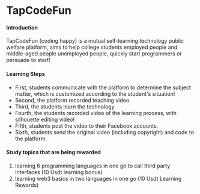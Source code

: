 # TapCodeFun

#### Introduction
TapCodeFun (coding happy) is a mutual self-learning technology public welfare platform, aims to help college students employed people and middle-aged people unemployed people, quickly start programmers or persuade to start!

#### Learning Steps

- First, students communicate with the platform to determine the subject matter, which is customized according to the student's situation!
- Second, the platform recorded teaching video
- Third, the students learn the technology
- Fourth, the students recorded video of the learning process, with silhouette editing video!
- Fifth, students post the video to their Facebook accounts.
- Sixth, students send the original video (including copyright) and code to the platform.

#### Study topics that are being rewarded

1. learning 6 programming languages in one go to call third party interfaces (10 Usdt learning bonus)
2. learning web3 basics in two languages in one go (10 Usdt Learning Rewards)
